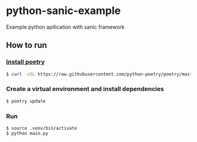 # python-sanic-example
Example python apllication with sanic framework

## How to run

### [Install poetry](https://python-poetry.org/docs/)

```sh
$ curl -sSL https://raw.githubusercontent.com/python-poetry/poetry/master/get-poetry.py | python -
```

### Create a virtual environment and install dependencies

```sh
$ poetry update
```

### Run
```
$ source .venv/bin/activate
$ python main.py
```